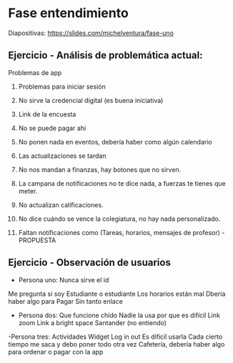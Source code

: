 # Fase entendimiento

Diapositivas: https://slides.com/michelventura/fase-uno

## Ejercicio - Análisis de problemática actual:


Problemas de app

1. Problemas para iniciar sesión
2. No sirve la credencial digital (es buena iniciativa)
3. Link de la encuesta
4. No se puede pagar ahí
5. No ponen nada en eventos, debería haber como algún calendario
6. Las actualizaciones se tardan
7. No nos mandan a finanzas, hay botones que no sirven.
8. La campana de notificaciones no te dice nada, a fuerzas te tienes que meter.
9. No actualizan calificaciones.
10. No dice cuándo se vence la colegiatura, no hay nada personalizado.

1. Faltan notificaciones como (Tareas, horarios, mensajes de profesor) - PROPUESTA


## Ejercicio - Observación de usuarios

- Persona uno:  Nunca sirve el id

Me pregunta si soy Estudiante o estudiante
Los horarios están mal
Dbería haber algo para Pagar
Sin tanto enlace

- Persona dos: Que funcione chido
Nadie la usa por que es difícil
Link zoom
Link a bright space
Santander (no entiendo)

-Persona tres: 
Actividades 
Widget 
Log in out 
Es difícil usarla
Cada cierto tiempo me saca y debo poner todo otra vez
Cafetería, debería haber algo para ordenar o pagar con la app